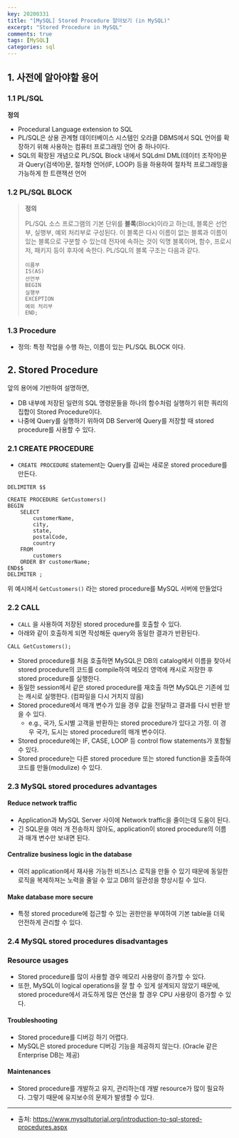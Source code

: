 ```yaml
---
key: 20200331
title: "[MySQL] Stored Procedure 알아보기 (in MySQL)"
excerpt: "Stored Procedure in MySQL"
comments: true
tags: [MySQL]
categories: sql
---
```


## 1. 사전에 알아야할 용어

### 1.1 PL/SQL

**정의**

- Procedural Language extension to SQL
- PL/SQL은 상용 관계형 데이터베이스 시스템인 오라클 DBMS에서 SQL 언어를 확장하기 위해 사용하는 컴퓨터 프로그래밍 언어 중 하나이다.
- SQL의 확장된 개념으로 PL/SQL Block 내에서 SQLdml DML(데이터 조작어)문과 Query(검색어)문, 절차형 언어(IF, LOOP) 등을 하용하여 절차적 프로그래밍을 가능하게 한 트랜잭션 언어



### 1.2 PL/SQL BLOCK

> **정의**
>
> PL/SQL 소스 프로그램의 기본 단위를 **블록**(Block)이라고 하는데, 블록은 선언부, 실행부, 예외 처리부로 구성된다. 이 블록은 다시 이름이 없는 블록과 이름이 있는 블록으로 구분할 수 있는데 전자에 속하는 것이 익명 블록이며, 함수, 프로시저, 패키지 등이 후자에 속한다. PL/SQL의 블록 구조는 다음과 같다.
>
> ```
> 이름부
> IS(AS)
> 선언부
> BEGIN
> 실행부
> EXCEPTION
> 예외 처리부
> END;
> ```
>
> [출처]: https://thebook.io/006696/part02/ch08/01/01/	"오라클 SQL과 PL/SQL을 다루는 기술"



### 1.3 Procedure

- 정의: 특정 작업을 수행 하는, 이름이 있는 PL/SQL BLOCK 이다.



## 2. Stored Procedure

앞의 용어에 기반하여 설명하면,

- DB 내부에 저장된 일련의 SQL 명령문들을 하나의 함수처럼 실행하기 위한 쿼리의 집합이 Stored Procedure이다.
- 나중에 Query를 실행하기 위하여 DB Server에 Query를 저장할 때 stored procedure를 사용할 수 있다.



### 2.1 CREATE PROCEDURE

- `CREATE PROCEDURE` statement는 Query를 감싸는 새로운 stored procedure를 만든다.

```mysql
DELIMITER $$
 
CREATE PROCEDURE GetCustomers()
BEGIN
    SELECT 
        customerName, 
        city, 
        state, 
        postalCode, 
        country
    FROM
        customers
    ORDER BY customerName;    
END$$
DELIMITER ;
```

위 예시에서 `GetCustomers()` 라는 stored procedure를 MySQL 서버에 만들었다



### 2.2 CALL

- `CALL` 을 사용하여 저장된 stored procedure를 호출할 수 있다.
- 아래와 같이 호출하게 되면 작성해둔 query와 동일한 결과가 반환된다.

```mysql
CALL GetCustomers();
```

- Stored procedure를 처음 호출하면 MySQL은 DB의 catalog에서 이름을 찾아서 stored procedure의 코드를 compile하여 메모리 영역에 캐시로 저장한 후 stored procedure를 실행한다.
- 동일한 session에서 같은 stored procedure를 재호출 하면 MySQL은 기존에 있는 캐시로 실행한다. (컴파일을 다시 거치지 않음)
- Stored procedure에서 매개 변수가 있을 경우 값을 전달하고 결과를 다시 반환 받을 수 있다. 
  - e.g., 국가, 도시별 고객을 반환하는 stored procedure가 있다고 가정. 이 경우 국가, 도시는 stored procedure의 매개 변수이다.
- Stored procedure에는 IF, CASE, LOOP 등 control flow statements가 포함될 수 있다. 
- Stored procedure는  다른 stored procedure 또는 stored function을 호출하여 코드를 만들(modulize) 수 있다.



### 2.3 MySQL stored procedures advantages

#### Reduce network traffic

- Application과 MySQL Server 사이에 Network traffic을 줄이는데 도움이 된다. 
- 긴 SQL문을 여러 개 전송하지 않아도,  application이 stored procedure의 이름과 매개 변수만 보내면 된다.

#### Centralize business logic in the database

- 여러 application에서 재사용 가능한 비즈니스 로직을 만들 수 있기 때문에 동일한 로직을 복제하져는 노력을 줄일 수 있고 DB의 일관성을 향상시킬 수 있다.

#### Make database more secure

- 특정 stored procedure에 접근할 수 있는 권한만을 부여하여 기본 table을 더욱 안전하게 관리할 수 있다. 

### 2.4 MySQL stored procedures disadvantages

### Resource usages

- Stored procedure를 많이 사용할 경우 메모리 사용량이 증가할 수 있다.
- 또한, MySQL이 logical operations을 잘 할 수 있게 설계되지 않았기 때문에, stored procedure에서 과도하게 많은 연산을 할 경우 CPU 사용량이 증가할 수 있다.

#### Troubleshooting

- Stored procedure를 디버깅 하기 어렵다.
- MySQL은 stored procedure 디버깅 기능을 제공하지 않는다. (Oracle 같은 Enterprise DB는 제공)

#### Maintenances

- Stored procedure를 개발하고 유지, 관리하는데 개발 resource가 많이 필요하다. 그렇기 때문에 유지보수의 문제가 발생할 수 있다.

---

- 출처: https://www.mysqltutorial.org/introduction-to-sql-stored-procedures.aspx